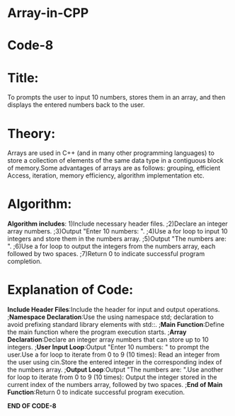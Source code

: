 # Array-in-CPP

# Code-8

# Title:
To prompts the user to input 10 numbers, stores them in an array, and then displays the entered numbers back to the user.

# Theory:
Arrays are used in C++ (and in many other programming languages) to store a collection of elements of the same data type in a contiguous block of memory.Some advantages of arrays are as follows: grouping, efficient Access, iteration, memory efficiency, algorithm implementation etc.

# Algorithm:
**Algorithm includes**: 1)Include necessary header files. ;2)Declare an integer array numbers. ;3)Output "Enter 10 numbers: ". ;4)Use a for loop to input 10 integers and store them in the numbers array. ;5)Output "The numbers are: ". ;6)Use a for loop to output the integers from the numbers array, each followed by two spaces. ;7)Return 0 to indicate successful program completion.

# Explanation of Code:
**Include Header Files**:Include the <iostream> header for input and output operations. ;**Namespace Declaration**:Use the using namespace std; declaration to avoid prefixing standard library elements with std::. ;**Main Function**:Define the main function where the program execution starts. ;**Array Declaration**:Declare an integer array numbers that can store up to 10 integers. ;**User Input Loop**:Output "Enter 10 numbers: " to prompt the user.Use a for loop to iterate from 0 to 9 (10 times):
Read an integer from the user using cin.Store the entered integer in the corresponding index of the numbers array. ;**Output Loop**:Output "The numbers are: ".Use another for loop to iterate from 0 to 9 (10 times):
Output the integer stored in the current index of the numbers array, followed by two spaces. ;**End of Main Function**:Return 0 to indicate successful program execution.

**END OF CODE-8**
